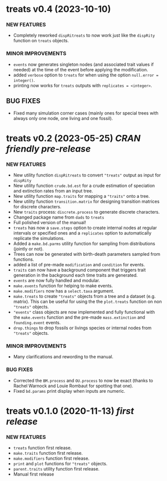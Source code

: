 treats v0.4 (2023-10-10) 
=========================

### NEW FEATURES

 * Completely reworked `dispRitreats` to now work just like the `dispRity` function on `treats` objects.

### MINOR IMPROVEMENTS

 * `events` now generates singleton nodes (and associated trait values if needed) at the time of the event before applying the modification.
 * added `verbose` option to `treats` for when using the option `null.error = integer()`.
 * printing now works for `treats` outputs with `replicates = <integer>`.

## BUG FIXES
 
 * Fixed many simulation corner cases (mainly ones for special trees with always only one node, one living and one fossil).
<!-- Fixed printing issues with S3 `"treats"` sub-classes. TODO: round digits in printing speciation and extinction for print.treats -->

treats v0.2 (2023-05-25) *CRAN friendly pre-release*
=========================

### NEW FEATURES

 * New utility function `dispRitreats` to convert `"treats"` output as input for `dispRity`
 * New utility function `crude.bd.est` for a crude estimation of speciation and extinction rates from an input tree.
 * New utility function `map.traits` for mapping a `"traits"` onto a tree.
 * New utility function `transition.matrix` for designing transition matrices for discrete characters.
 * New `traits` process: `discrete.process` to generate discrete characters.
 * Changed package name from `dads` to `treats`
 * Full polished version of the manual!
 * `treats` has now a `save.steps` option to create internal nodes at regular intervals or specified ones and a `replicates` option to automatically replicate the simulations.
 * Added a `make.bd.parms` utility function for sampling from distributions (jointly or not).
 * Trees can now be generated with birth-death parameters sampled from functions.
 * added a list of pre-made `modification` and `condition` for events.
 * `traits` can now have a background component that triggers trait generation in the background each time traits are generated.
 * `events` are now fully handled and modular.
 * `make.events` function for helping to make events.
 * `make.modifiers` now has a `select.taxa` argument.
 * `make.treats` to create `"treats"` objects from a tree and a dataset (e.g. matrix). This can be useful for using the the `plot.treats` function on non `"treats"` objects. 
 * `"events"` class objects are now implemented and fully functional with the `make.events` function and the pre-made `mass.extinction` and `founding.event` events.
 * `drop.things` to drop fossils or livings species or internal nodes from `"treats"` objects.

### MINOR IMPROVEMENTS

 * Many clarifications and rewording to the manual.

### BUG FIXES

 * Corrected the `BM.process` and `OU.process` to now be exact (thanks to Rachel Warnock and Louie Rombaut for spotting that one).
 * Fixed `bd.params` print display when inputs are numeric.

treats v0.1.0 (2020-11-13) *first release*
=========================

### NEW FEATURES
 
 * `treats` function first release.
 * `make.traits` function first release.
 * `make.modifiers` function first release.
 * `print` and `plot` functions for `"treats"` objects.
 * `parent.traits` utility function first release.
 * Manual first release

<!-- ### MINOR IMPROVEMENTS

 * INIT

### BUG FIXES

 * INIT
 -->